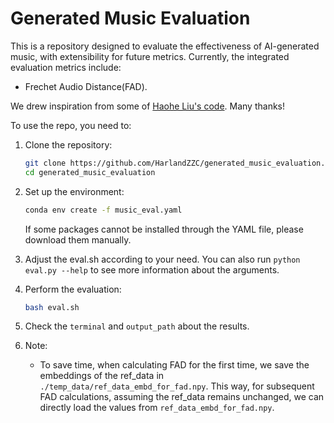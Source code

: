 # Generated Music Evaluation

This is a repository designed to evaluate the effectiveness of AI-generated music, with extensibility for future metrics. Currently, the integrated evaluation metrics include:

* Frechet Audio Distance(FAD).

We drew inspiration from some of [Haohe Liu's code](https://github.com/haoheliu/audioldm_eval.git). Many thanks!

To use the repo, you need to:

1. Clone the repository:

   ```bash
   git clone https://github.com/HarlandZZC/generated_music_evaluation.git
   cd generated_music_evaluation
   ```

2. Set up the environment:

   ```bash
   conda env create -f music_eval.yaml
   ```

   If some packages cannot be installed through the YAML file, please download them manually.

3. Adjust the eval.sh according to your need. You can also run `python eval.py --help` to see more information about the arguments.

4. Perform the evaluation:

    ```bash
    bash eval.sh
    ```

5. Check the `terminal` and `output_path` about the results.

6. Note:

   * To save time, when calculating FAD for the first time, we save the embeddings of the ref_data in `./temp_data/ref_data_embd_for_fad.npy`. This way, for subsequent FAD calculations, assuming the ref_data remains unchanged, we can directly load the values from `ref_data_embd_for_fad.npy`.
